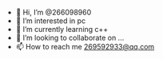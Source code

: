 - 👋 Hi, I’m @266098960
- 👀 I’m interested in pc
- 🌱 I’m currently learning c++
- 💞️ I’m looking to collaborate on ...
- 📫 How to reach me 269592933@qq.com

<!---
266098960/266098960 is a ✨ special ✨ repository because its `README.md` (this file) appears on your GitHub profile.
You can click the Preview link to take a look at your changes.
--->
